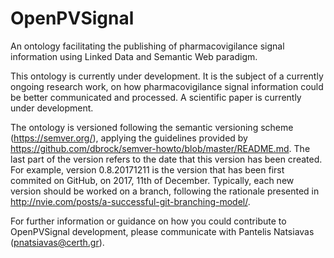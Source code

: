 # OpenPVSignal
An ontology facilitating the publishing of pharmacovigilance signal information using Linked Data and Semantic Web paradigm.

This ontology is currently under development. It is the subject of a currently ongoing research work, on how pharmacovigilance signal information could be better communicated and processed. A scientific paper is currently under development.

The ontology is versioned following the semantic versioning scheme (https://semver.org/), applying the guidelines provided by https://github.com/dbrock/semver-howto/blob/master/README.md. The last part of the version refers to the date that this version has been created. For example, version 0.8.20171211 is the version that has been first commited on GitHub, on 2017, 11th of December. Typically, each new version should be worked on a branch, following the rationale presented in http://nvie.com/posts/a-successful-git-branching-model/.

For further information or guidance on how you could contribute to OpenPVSignal development, please communicate with Pantelis Natsiavas (pnatsiavas@certh.gr).
